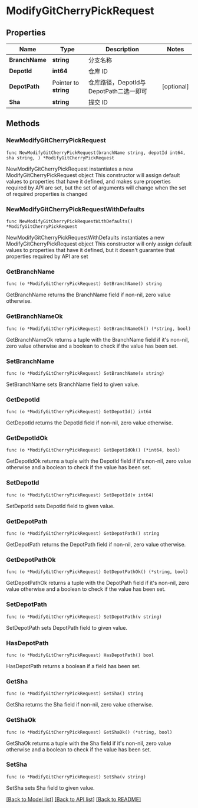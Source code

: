 # ModifyGitCherryPickRequest

## Properties

Name | Type | Description | Notes
------------ | ------------- | ------------- | -------------
**BranchName** | **string** | 分支名称 | 
**DepotId** | **int64** | 仓库 ID | 
**DepotPath** | Pointer to **string** | 仓库路径，DepotId与DepotPath二选一即可 | [optional] 
**Sha** | **string** | 提交 ID | 

## Methods

### NewModifyGitCherryPickRequest

`func NewModifyGitCherryPickRequest(branchName string, depotId int64, sha string, ) *ModifyGitCherryPickRequest`

NewModifyGitCherryPickRequest instantiates a new ModifyGitCherryPickRequest object
This constructor will assign default values to properties that have it defined,
and makes sure properties required by API are set, but the set of arguments
will change when the set of required properties is changed

### NewModifyGitCherryPickRequestWithDefaults

`func NewModifyGitCherryPickRequestWithDefaults() *ModifyGitCherryPickRequest`

NewModifyGitCherryPickRequestWithDefaults instantiates a new ModifyGitCherryPickRequest object
This constructor will only assign default values to properties that have it defined,
but it doesn't guarantee that properties required by API are set

### GetBranchName

`func (o *ModifyGitCherryPickRequest) GetBranchName() string`

GetBranchName returns the BranchName field if non-nil, zero value otherwise.

### GetBranchNameOk

`func (o *ModifyGitCherryPickRequest) GetBranchNameOk() (*string, bool)`

GetBranchNameOk returns a tuple with the BranchName field if it's non-nil, zero value otherwise
and a boolean to check if the value has been set.

### SetBranchName

`func (o *ModifyGitCherryPickRequest) SetBranchName(v string)`

SetBranchName sets BranchName field to given value.


### GetDepotId

`func (o *ModifyGitCherryPickRequest) GetDepotId() int64`

GetDepotId returns the DepotId field if non-nil, zero value otherwise.

### GetDepotIdOk

`func (o *ModifyGitCherryPickRequest) GetDepotIdOk() (*int64, bool)`

GetDepotIdOk returns a tuple with the DepotId field if it's non-nil, zero value otherwise
and a boolean to check if the value has been set.

### SetDepotId

`func (o *ModifyGitCherryPickRequest) SetDepotId(v int64)`

SetDepotId sets DepotId field to given value.


### GetDepotPath

`func (o *ModifyGitCherryPickRequest) GetDepotPath() string`

GetDepotPath returns the DepotPath field if non-nil, zero value otherwise.

### GetDepotPathOk

`func (o *ModifyGitCherryPickRequest) GetDepotPathOk() (*string, bool)`

GetDepotPathOk returns a tuple with the DepotPath field if it's non-nil, zero value otherwise
and a boolean to check if the value has been set.

### SetDepotPath

`func (o *ModifyGitCherryPickRequest) SetDepotPath(v string)`

SetDepotPath sets DepotPath field to given value.

### HasDepotPath

`func (o *ModifyGitCherryPickRequest) HasDepotPath() bool`

HasDepotPath returns a boolean if a field has been set.

### GetSha

`func (o *ModifyGitCherryPickRequest) GetSha() string`

GetSha returns the Sha field if non-nil, zero value otherwise.

### GetShaOk

`func (o *ModifyGitCherryPickRequest) GetShaOk() (*string, bool)`

GetShaOk returns a tuple with the Sha field if it's non-nil, zero value otherwise
and a boolean to check if the value has been set.

### SetSha

`func (o *ModifyGitCherryPickRequest) SetSha(v string)`

SetSha sets Sha field to given value.



[[Back to Model list]](../README.md#documentation-for-models) [[Back to API list]](../README.md#documentation-for-api-endpoints) [[Back to README]](../README.md)


